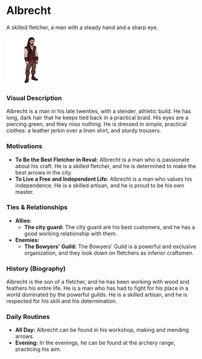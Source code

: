 # Albrecht

A skilled fletcher, a man with a steady hand and a sharp eye.

![](albrecht.png)
### Visual Description

Albrecht is a man in his late twenties, with a slender, athletic build. He has long, dark hair that he keeps tied back in a practical braid. His eyes are a piercing green, and they miss nothing. He is dressed in simple, practical clothes: a leather jerkin over a linen shirt, and sturdy trousers.

### Motivations

- **To Be the Best Fletcher in Reval:** Albrecht is a man who is passionate about his craft. He is a skilled fletcher, and he is determined to make the best arrows in the city.
- **To Live a Free and Independent Life:** Albrecht is a man who values his independence. He is a skilled artisan, and he is proud to be his own master.

### Ties & Relationships

- **Allies:**
    - **The city guard:** The city guard are his best customers, and he has a good working relationship with them.
- **Enemies:**
    - **The Bowyers' Guild:** The Bowyers' Guild is a powerful and exclusive organization, and they look down on fletchers as inferior craftsmen.

### History (Biography)

Albrecht is the son of a fletcher, and he has been working with wood and feathers his entire life. He is a man who has had to fight for his place in a world dominated by the powerful guilds. He is a skilled artisan, and he is respected for his skill and his determination.

### Daily Routines

- **All Day:** Albrecht can be found in his workshop, making and mending arrows.
- **Evening:** In the evenings, he can be found at the archery range, practicing his aim.

